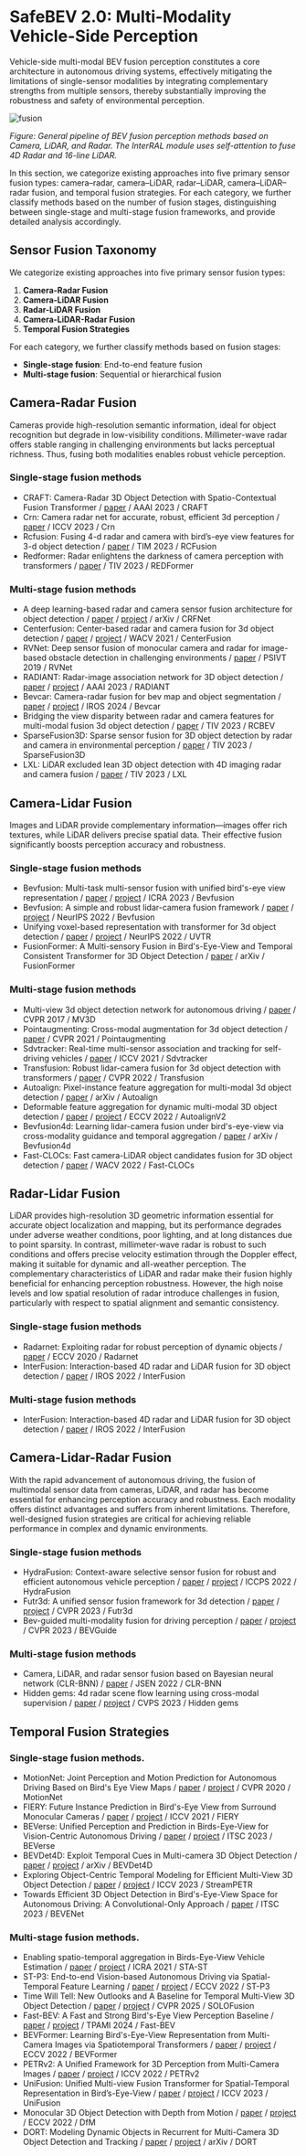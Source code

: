 # SafeBEV 2.0: Multi-Modality Vehicle-Side Perception
Vehicle-side multi-modal BEV fusion perception constitutes a core architecture in autonomous driving systems, effectively mitigating the limitations of single-sensor modalities by integrating complementary strengths from multiple sensors, thereby substantially improving the robustness and safety of environmental perception.

![fusion](Fig/04_BEV_Fusion.png)


*Figure: General pipeline of BEV fusion perception methods based on Camera, LiDAR, and Radar. The InterRAL module uses self-attention to fuse 4D Radar and 16-line LiDAR.*

In this section, we categorize existing approaches into five primary sensor fusion types: camera–radar, camera–LiDAR, radar–LiDAR, camera–LiDAR–radar fusion, and temporal fusion strategies. For each category, we further classify methods based on the number of fusion stages, distinguishing between single-stage and multi-stage fusion frameworks, and provide detailed analysis accordingly.

## Sensor Fusion Taxonomy

We categorize existing approaches into five primary sensor fusion types:

1. **Camera-Radar Fusion**
2. **Camera-LiDAR Fusion** 
3. **Radar-LiDAR Fusion**
4. **Camera-LiDAR-Radar Fusion**
5. **Temporal Fusion Strategies**

For each category, we further classify methods based on fusion stages:
- **Single-stage fusion**: End-to-end feature fusion
- **Multi-stage fusion**: Sequential or hierarchical fusion

## Camera-Radar Fusion
Cameras provide high-resolution semantic information, ideal for object recognition but degrade in low-visibility conditions. Millimeter-wave radar offers stable ranging in challenging environments but lacks perceptual richness. Thus, fusing both modalities enables robust vehicle perception.
### Single-stage fusion methods
- CRAFT: Camera-Radar 3D Object Detection with Spatio-Contextual Fusion Transformer / [paper](https://ojs.aaai.org/index.php/AAAI/article/view/25198) / AAAI 2023 / CRAFT 
- Crn: Camera radar net for accurate, robust, efficient 3d perception / [paper](https://openaccess.thecvf.com/content/ICCV2023/papers/Kim_CRN_Camera_Radar_Net_for_Accurate_Robust_Efficient_3D_Perception_ICCV_2023_paper.pdf) / ICCV 2023 / Crn
- Rcfusion: Fusing 4-d radar and camera with bird’s-eye view features for 3-d object detection / [paper](https://ieeexplore.ieee.org/abstract/document/10138035) / TIM 2023 / RCFusion
- Redformer: Radar enlightens the darkness of camera perception with transformers / [paper](https://ieeexplore.ieee.org/abstract/document/10310160) / TIV 2023 / REDFormer
### Multi-stage fusion methods
- A deep learning-based radar and camera sensor fusion architecture for object detection / [paper](https://arxiv.org/pdf/2005.07431) / [project](https://github.com/TUMFTM/CameraRadarFusionNet) / arXiv / CRFNet
- Centerfusion: Center-based radar and camera fusion for 3d object detection / [paper](https://openaccess.thecvf.com/content/WACV2021/papers/Nabati_CenterFusion_Center-Based_Radar_and_Camera_Fusion_for_3D_Object_Detection_WACV_2021_paper.pdf) / [project](https://github.com/mrnabati/CenterFusion) / WACV 2021 / CenterFusion
- RVNet: Deep sensor fusion of monocular camera and radar for image-based obstacle detection in challenging environments / [paper](https://www.researchgate.net/profile/Vijay-John/publication/335833918_RVNet_Deep_Sensor_Fusion_of_Monocular_Camera_and_Radar_for_Image-based_Obstacle_Detection_in_Challenging_Environments/links/5d7f164e92851c87c38b09f1/RVNet-Deep-Sensor-Fusion-of-Monocular-Camera-and-Radar-for-Image-based-Obstacle-Detection-in-Challenging-Environments.pdf) / PSIVT 2019 / RVNet
- RADIANT: Radar-image association network for 3D object detection / [paper](https://ojs.aaai.org/index.php/AAAI/article/view/25270) / [project](https://github.com/longyunf/radiant) / AAAI 2023 / RADIANT
- Bevcar: Camera-radar fusion for bev map and object segmentation / [paper](https://arxiv.org/pdf/2403.11761) / [project](https://bevcar.cs.uni-freiburg.de/) / IROS 2024 / Bevcar
- Bridging the view disparity between radar and camera features for multi-modal fusion 3d object detection / [paper](https://arxiv.org/pdf/2208.12079) / TIV 2023 / RCBEV
- SparseFusion3D: Sparse sensor fusion for 3D object detection by radar and camera in environmental perception / [paper](https://ieeexplore.ieee.org/abstract/document/10314799) / TIV 2023 / SparseFusion3D
- LXL: LiDAR excluded lean 3D object detection with 4D imaging radar and camera fusion / [paper](https://arxiv.org/pdf/2307.00724) / TIV 2023 / LXL
## Camera-Lidar Fusion
Images and LiDAR provide complementary information—images offer rich textures, while LiDAR delivers precise spatial data. Their effective fusion significantly boosts perception accuracy and robustness.
### Single-stage fusion methods
- Bevfusion: Multi-task multi-sensor fusion with unified bird's-eye view representation / [paper](https://arxiv.org/pdf/2205.13542) / [project](https://github.com/mit-han-lab/bevfusion) / ICRA 2023 / Bevfusion
- Bevfusion: A simple and robust lidar-camera fusion framework / [paper](https://proceedings.neurips.cc/paper_files/paper/2022/file/43d2b7fbee8431f7cef0d0afed51c691-Paper-Conference.pdf) / [project](https://github.com/ADLab-AutoDrive/BEVFusion) / NeurIPS 2022 / Bevfusion
- Unifying voxel-based representation with transformer for 3d object detection / [paper](https://proceedings.neurips.cc/paper_files/paper/2022/file/752df938681b2cf15e5fc9689f0bcf3a-Paper-Conference.pdf) / [project](https://github.com/dvlab-research/UVTR) / NeurIPS 2022 / UVTR
- FusionFormer: A Multi-sensory Fusion in Bird's-Eye-View and Temporal Consistent Transformer for 3D Object Detection / [paper](https://arxiv.org/pdf/2309.05257) / arXiv / FusionFormer
### Multi-stage fusion methods
- Multi-view 3d object detection network for autonomous driving / [paper](https://arxiv.org/pdf/2112.11790.pdf) / CVPR 2017 / MV3D
- Pointaugmenting: Cross-modal augmentation for 3d object detection / [paper](https://openaccess.thecvf.com/content/CVPR2021/papers/Wang_PointAugmenting_Cross-Modal_Augmentation_for_3D_Object_Detection_CVPR_2021_paper.pdf) / CVPR 2021 / Pointaugmenting
- Sdvtracker: Real-time multi-sensor association and tracking for self-driving vehicles / [paper](https://openaccess.thecvf.com/content/ICCV2021W/AVVision/papers/Gautam_SDVTracker_Real-Time_Multi-Sensor_Association_and_Tracking_for_Self-Driving_Vehicles_ICCVW_2021_paper.pdf) / ICCV 2021 / Sdvtracker
- Transfusion: Robust lidar-camera fusion for 3d object detection with transformers / [paper](https://openaccess.thecvf.com/content/CVPR2022/papers/Bai_TransFusion_Robust_LiDAR-Camera_Fusion_for_3D_Object_Detection_With_Transformers_CVPR_2022_paper.pdf) / CVPR 2022 / Transfusion
- Autoalign: Pixel-instance feature aggregation for multi-modal 3d object detection / [paper](https://arxiv.org/pdf/2201.06493) / arXiv / Autoalign
- Deformable feature aggregation for dynamic multi-modal 3D object detection / [paper](https://arxiv.org/pdf/2207.10316) / [project](https://github.com/zehuichen123/AutoAlignV2) / ECCV 2022 / AutoalignV2
- Bevfusion4d: Learning lidar-camera fusion under bird's-eye-view via cross-modality guidance and temporal aggregation / [paper](https://arxiv.org/pdf/2303.17099) / arXiv / Bevfusion4d
- Fast-CLOCs: Fast camera-LiDAR object candidates fusion for 3D object detection / [paper](https://openaccess.thecvf.com/content/WACV2022/papers/Pang_Fast-CLOCs_Fast_Camera-LiDAR_Object_Candidates_Fusion_for_3D_Object_Detection_WACV_2022_paper.pdf) / WACV 2022 / Fast-CLOCs

## Radar-Lidar Fusion
LiDAR provides high-resolution 3D geometric information essential for accurate object localization and mapping, but its performance degrades under adverse weather conditions, poor lighting, and at long distances due to point sparsity. In contrast, millimeter-wave radar is robust to such conditions and offers precise velocity estimation through the Doppler effect, making it suitable for dynamic and all-weather perception. The complementary characteristics of LiDAR and radar make their fusion highly beneficial for enhancing perception robustness. However, the high noise levels and low spatial resolution of radar introduce challenges in fusion, particularly with respect to spatial alignment and semantic consistency.
### Single-stage fusion methods
- Radarnet: Exploiting radar for robust perception of dynamic objects / [paper](https://arxiv.org/pdf/2007.14366) / ECCV 2020 / Radarnet
- InterFusion: Interaction-based 4D radar and LiDAR fusion for 3D object detection / [paper](https://www.researchgate.net/profile/Xinyu-Zhang-267/publication/366611396_InterFusion_Interaction-based_4D_Radar_and_LiDAR_Fusion_for_3D_Object_Detection/links/64472a9e8ac1946c7a4a13e8/InterFusion-Interaction-based-4D-Radar-and-LiDAR-Fusion-for-3D-Object-Detection.pdf) / IROS 2022 / InterFusion
### Multi-stage fusion methods
- InterFusion: Interaction-based 4D radar and LiDAR fusion for 3D object detection / [paper](https://www.researchgate.net/profile/Xinyu-Zhang-267/publication/366611396_InterFusion_Interaction-based_4D_Radar_and_LiDAR_Fusion_for_3D_Object_Detection/links/64472a9e8ac1946c7a4a13e8/InterFusion-Interaction-based-4D-Radar-and-LiDAR-Fusion-for-3D-Object-Detection.pdf) / IROS 2022 / InterFusion

## Camera-Lidar-Radar Fusion
With the rapid advancement of autonomous driving, the fusion of multimodal sensor data from cameras, LiDAR, and radar has become essential for enhancing perception accuracy and robustness. Each modality offers distinct advantages and suffers from inherent limitations. Therefore, well-designed fusion strategies are critical for achieving reliable performance in complex and dynamic environments.
### Single-stage fusion methods
- HydraFusion: Context-aware selective sensor fusion for robust and efficient autonomous vehicle perception / [paper](https://arxiv.org/pdf/2201.06644) / [project](https://github.com/AICPS/hydrafusion) / ICCPS 2022 / HydraFusion
- Futr3d: A unified sensor fusion framework for 3d detection / [paper](https://openaccess.thecvf.com/content/CVPR2023W/WAD/papers/Chen_FUTR3D_A_Unified_Sensor_Fusion_Framework_for_3D_Detection_CVPRW_2023_paper.pdf) / [project](https://tsinghua-mars-lab.github.io/futr3d/) / CVPR 2023 / Futr3d
- Bev-guided multi-modality fusion for driving perception / [paper](https://openaccess.thecvf.com/content/CVPR2023/papers/Man_BEV-Guided_Multi-Modality_Fusion_for_Driving_Perception_CVPR_2023_paper.pdf) / [project](https://yunzeman.github.io/BEVGuide/) / CVPR 2023 / BEVGuide
### Multi-stage fusion methods
- Camera, LiDAR, and radar sensor fusion based on Bayesian neural network (CLR-BNN) / [paper](https://ieeexplore.ieee.org/abstract/document/9721916/) / JSEN 2022 / CLR-BNN
- Hidden gems: 4d radar scene flow learning using cross-modal supervision / [paper](https://openaccess.thecvf.com/content/CVPR2023/papers/Ding_Hidden_Gems_4D_Radar_Scene_Flow_Learning_Using_Cross-Modal_Supervision_CVPR_2023_paper.pdf) / [project](https://github.com/Toytiny/CMFlow) / CVPS 2023 / Hidden gems

## Temporal Fusion Strategies
### Single-stage fusion methods.
- MotionNet: Joint Perception and Motion Prediction for Autonomous Driving Based on Bird's Eye View Maps / [paper](https://arxiv.org/abs/2003.06754) / [project](https://arxiv.org/abs/2003.06754/) / CVPR 2020 / MotionNet  
- FIERY: Future Instance Prediction in Bird's-Eye View from Surround Monocular Cameras / [paper](https://arxiv.org/abs/2104.10490) / [project](https://github.com/wayveai/fiery/) / ICCV 2021 / FIERY  
- BEVerse: Unified Perception and Prediction in Birds-Eye-View for Vision-Centric Autonomous Driving / [paper](https://arxiv.org/abs/2205.09743) / [project](https://github.com/zhangyp15/BEVerse/) / ITSC 2023 / BEVerse  
- BEVDet4D: Exploit Temporal Cues in Multi-camera 3D Object Detection / [paper](https://arxiv.org/abs/2203.17054) / [project](https://github.com/ChenControl/BEVDet4D/) / arXiv / BEVDet4D  
- Exploring Object-Centric Temporal Modeling for Efficient Multi-View 3D Object Detection / [paper](https://arxiv.org/abs/2303.11926) / [project](https://github.com/exiawsh/StreamPETR/) / ICCV 2023 / StreamPETR  
- Towards Efficient 3D Object Detection in Bird's-Eye-View Space for Autonomous Driving: A Convolutional-Only Approach / [paper](https://arxiv.org/abs/2312.00633) / ITSC 2023 / BEVENet  
### Multi-stage fusion methods.
- Enabling spatio-temporal aggregation in Birds-Eye-View Vehicle Estimation / [paper](https://ieeexplore.ieee.org/abstract/document/9561169) / [project](https://github.com/HCIS-Lab/GaussianLSS/) / ICRA 2021 / STA-ST  
- ST-P3: End-to-end Vision-based Autonomous Driving via Spatial-Temporal Feature Learning / [paper](https://arxiv.org/abs/2207.07601) / [project](https://github.com/OpenDriveLab/ST-P3/) / ECCV 2022 / ST-P3  
- Time Will Tell: New Outlooks and A Baseline for Temporal Multi-View 3D Object Detection / [paper](https://arxiv.org/abs/2210.02443) / [project](https://github.com/Divadi/SOLOFusion/) / CVPR 2025 / SOLOFusion  
- Fast-BEV: A Fast and Strong Bird's-Eye View Perception Baseline / [paper](https://arxiv.org/abs/2301.12511) / [project](https://github.com/Sense-GVT/Fast-BEV/) / TPAMI 2024 / Fast-BEV  
- BEVFormer: Learning Bird's-Eye-View Representation from Multi-Camera Images via Spatiotemporal Transformers / [paper](https://arxiv.org/abs/2203.17270) / [project](https://github.com/fundamentalvision/BEVFormer/) / ECCV 2022 / BEVFormer  
- PETRv2: A Unified Framework for 3D Perception from Multi-Camera Images / [paper](https://arxiv.org/abs/2206.01256) / [project](https://github.com/megvii-research/PETR/) / ICCV 2022 / PETRv2  
- UniFusion: Unified Multi-view Fusion Transformer for Spatial-Temporal Representation in Bird’s-Eye-View / [paper](https://ieeexplore.ieee.org/document/10376774) / [project](https://github.com/cfzd/UniFusion/) / ICCV 2023 / UniFusion  
- Monocular 3D Object Detection with Depth from Motion / [paper](https://arxiv.org/abs/2207.12988) / [project](https://github.com/Tai-Wang/Depth-from-Motion/) / ECCV 2022 / DfM  
- DORT: Modeling Dynamic Objects in Recurrent for Multi-Camera 3D Object Detection and Tracking / [paper](https://arxiv.org/abs/2303.16628) / [project](https://github.com/OpenRobotLab/DORT/) / arXiv / DORT  
